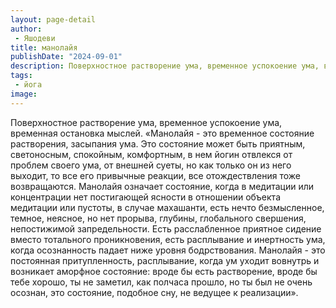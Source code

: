```yaml
---
layout: page-detail
author:
 - Яшодеви
title: манолайя
publishDate: "2024-09-01"
description: Поверхностное растворение ума, временное успокоение ума, временная остановка мыслей.
tags:
 - йога
image: 
---
```


Поверхностное растворение ума, временное успокоение ума, временная остановка мыслей.
	«Манолайя - это временное состояние растворения, засыпания ума. Это состояние может быть приятным, светоносным, спокойным, комфортным, в нем йогин отвлекся от проблем своего ума, от внешней суеты, но как только он из него выходит, то все его привычные реакции, все отождествления тоже возвращаются. Манолайя означает состояние, когда в медитации или концентрации нет постигающей ясности в отношении объекта медитации или пустоты, в случае махашанти, есть нечто безмысленное, темное, неясное, но нет прорыва, глубины, глобального свершения, непостижимой запредельности. Есть расслабленное приятное сидение вместо тотального проникновения, есть расплывание и инертность ума, когда осознанность падает ниже уровня бодрствования. Манолайя - это постоянная притупленность, расплывание, когда ум уходит вовнутрь и возникает аморфное состояние: вроде бы есть растворение, вроде бы тебе хорошо, ты не заметил, как полчаса прошло, но ты был не очень осознан, это состояние, подобное сну, не ведущее к реализации». 


